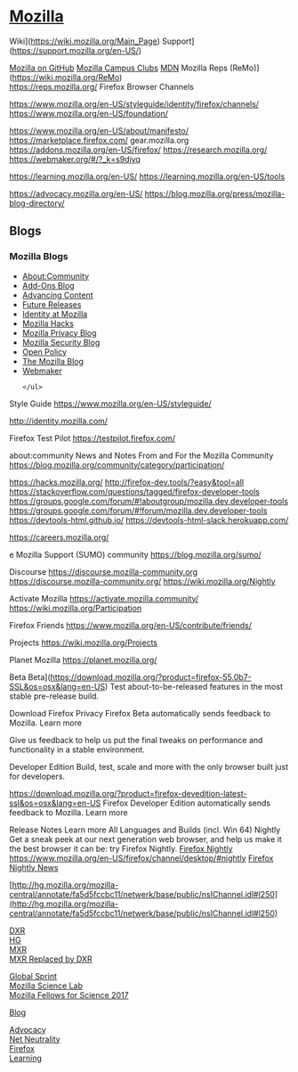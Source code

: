 # [Mozilla](https://www.mozilla.org/)  

Wiki](https://wiki.mozilla.org/Main_Page)
Support](https://support.mozilla.org/en-US/)

[Mozilla on GitHub](https://github.com/mozilla)
[Mozilla Campus Clubs](https://campus.mozilla.community/)
[MDN](https://developer.mozilla.org/en-US/)
Mozilla Reps (ReMo)](https://wiki.mozilla.org/ReMo)  
https://reps.mozilla.org/
Firefox Browser Channels

https://www.mozilla.org/en-US/styleguide/identity/firefox/channels/
https://www.mozilla.org/en-US/foundation/


https://www.mozilla.org/en-US/about/manifesto/
https://marketplace.firefox.com/
gear.mozilla.org
https://addons.mozilla.org/en-US/firefox/
https://research.mozilla.org/
https://webmaker.org/#/?_k=s9djyq

https://learning.mozilla.org/en-US/
https://learning.mozilla.org/en-US/tools

https://advocacy.mozilla.org/en-US/
https://blog.mozilla.org/press/mozilla-blog-directory/
## Blogs  
<aside id="linkcat-20474" class="widget widget_links"><h3 class="widget-title">Mozilla Blogs</h3>
	<ul class="xoxo blogroll">
<li><a href="https://blog.mozilla.org/community/">About:Community</a></li>
<li><a href="https://blog.mozilla.org/addons/">Add-Ons Blog</a></li>
<li><a href="https://blog.mozilla.org/advancingcontent/">Advancing Content</a></li>
<li><a href="http://blog.mozilla.com/futurereleases/" title="Be the first to know what’s new with upcoming Firefox releases">Future Releases</a></li>
<li><a href="http://identity.mozilla.com/" title="Home of the Mozilla Identity team">Identity at Mozilla</a></li>
<li><a href="http://hacks.mozilla.org/" title="hacks.mozilla.org is here to highlight leading edge stuff that people are doing with Mozilla Firefox and the open web">Mozilla Hacks</a></li>
<li><a href="http://blog.mozilla.com/privacy">Mozilla Privacy Blog</a></li>
<li><a href="http://blog.mozilla.com/security/">Mozilla Security Blog</a></li>
<li><a href="https://blog.mozilla.org/netpolicy/">Open Policy</a></li>
<li><a href="https://blog.mozilla.org/" title="News, notes and ramblings from the Mozilla project">The Mozilla Blog</a></li>
<li><a href="https://blog.webmaker.org/">Webmaker</a></li>

	</ul>
</aside>


Style Guide
https://www.mozilla.org/en-US/styleguide/

http://identity.mozilla.com/

Firefox Test Pilot
https://testpilot.firefox.com/

about:community
News and Notes From and For the Mozilla Community
https://blog.mozilla.org/community/category/participation/


https://hacks.mozilla.org/
http://firefox-dev.tools/?easy&tool=all
https://stackoverflow.com/questions/tagged/firefox-developer-tools
https://groups.google.com/forum/#!aboutgroup/mozilla.dev.developer-tools
https://groups.google.com/forum/#!forum/mozilla.dev.developer-tools
https://devtools-html.github.io/
https://devtools-html-slack.herokuapp.com/

https://careers.mozilla.org/

e Mozilla Support (SUMO) community
https://blog.mozilla.org/sumo/

Discourse
https://discourse.mozilla-community.org
https://discourse.mozilla-community.org/
https://wiki.mozilla.org/Nightly

Activate Mozilla
https://activate.mozilla.community/
https://wiki.mozilla.org/Participation

Firefox Friends
https://www.mozilla.org/en-US/contribute/friends/

Projects
https://wiki.mozilla.org/Projects

Planet Mozilla
https://planet.mozilla.org/


Beta
Beta](https://download.mozilla.org/?product=firefox-55.0b7-SSL&os=osx&lang=en-US)
Test about-to-be-released features in the most stable pre-release build.

Download
Firefox Privacy
Firefox Beta automatically sends feedback to Mozilla. Learn more

Give us feedback to help us put the final tweaks on performance and functionality in a stable environment.



Developer Edition
Build, test, scale and more with the only browser built just for developers.

https://download.mozilla.org/?product=firefox-devedition-latest-ssl&os=osx&lang=en-US
Firefox Developer Edition automatically sends feedback to Mozilla. Learn more

Release Notes Learn more All Languages and Builds (incl. Win 64)
Nightly
Get a sneak peek at our next generation web browser, and help us make it the best browser it can be: try Firefox Nightly.
[Firefox Nightly](nightly.mozilla.org)
https://www.mozilla.org/en-US/firefox/channel/desktop/#nightly
[Firefox Nightly News](https://blog.nightly.mozilla.org/)


[http://hg.mozilla.org/mozilla-central/annotate/fa5d5fccbc11/netwerk/base/public/nsIChannel.idl#l250](http://hg.mozilla.org/mozilla-central/annotate/fa5d5fccbc11/netwerk/base/public/nsIChannel.idl#l250)  

[DXR](https://dxr.mozilla.org/mozilla-central/source/)  
[HG](http://hg.mozilla.org/)  
[MXR](https://mxr.mozilla.org/mozilla-central/source/netwerk/protocol/http/nsHttpAuthCache.cpp#523)  
[MXR Replaced by DXR](https://mxr.mozilla.org/mozilla-central/source/netwerk/protocol/http/nsHttpAuthCache.cpp#523)  


[Global Sprint](https://mozilla.github.io/global-sprint/)  
[Mozilla Science Lab](https://mozilla-science-lab.forms.fm/)  
[Mozilla Fellows for Science 2017](https://mozilla-science-lab.forms.fm/mozilla-fellows-for-science-2017)  

[Blog](https://blog.mozilla.org/)  

[Advocacy](https://advocacy.mozilla.org/en-US/)  
[Net Neutrality](https://advocacy.mozilla.org/en-US/net-neutrality)  
[Firefox](https://www.mozilla.org/en-US/firefox/)  
[Learning](https://learning.mozilla.org/en-US/)  



